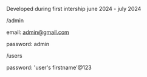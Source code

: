 Developed during first intership june 2024 - july 2024

/admin

  email: admin@gmail.com
 
  password: admin


/users

  password: 'user's firstname'@123
